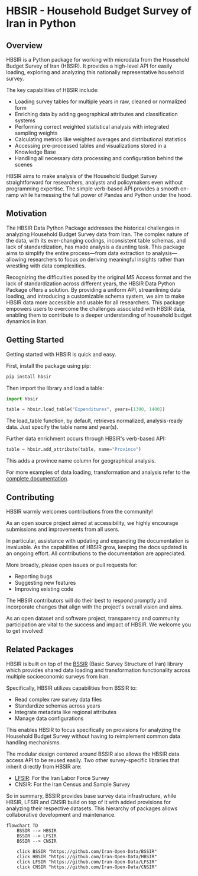 # HBSIR - Household Budget Survey of Iran in Python

## Overview

HBSIR is a Python package for working with microdata from the Household Budget 
Survey of Iran (HBSIR). It provides a high-level API for easily loading, 
exploring and analyzing this nationally representative household survey.

The key capabilities of HBSIR include:

- Loading survey tables for multiple years in raw, cleaned or normalized form
- Enriching data by adding geographical attributes and classification systems 
- Performing correct weighted statistical analysis with integrated sampling weights  
- Calculating metrics like weighted averages and distributional statistics
- Accessing pre-processed tables and visualizations stored in a Knowledge Base
- Handling all necessary data processing and configuration behind the scenes

HBSIR aims to make analysis of the Household Budget Survey straightforward for 
researchers, analysts and policymakers even without programming expertise. 
The simple verb-based API provides a smooth on-ramp while harnessing the full 
power of Pandas and Python under the hood.

## Motivation

The HBSIR Data Python Package addresses the historical challenges in analyzing 
Household Budget Survey data from Iran. The complex nature of the data, with 
its ever-changing codings, inconsistent table schemas, and lack of 
standardization, has made analysis a daunting task. This package aims to 
simplify the entire process—from data extraction to analysis—allowing 
researchers to focus on deriving meaningful insights rather than wrestling 
with data complexities.

Recognizing the difficulties posed by the original MS Access format and the 
lack of standardization across different years, the HBSIR Data Python Package 
offers a solution. By providing a uniform API, streamlining data loading, and 
introducing a customizable schema system, we aim to make HBSIR data more 
accessible and usable for all researchers. This package empowers users to 
overcome the challenges associated with HBSIR data, enabling them to 
contribute to a deeper understanding of household budget dynamics in Iran.

## Getting Started

Getting started with HBSIR is quick and easy. 

First, install the package using pip:

```sh
pip install hbsir
```

Then import the library and load a table:

```python
import hbsir

table = hbsir.load_table("Expenditures", years=[1390, 1400])
```

The load_table function, by default, retrieves normalized, analysis-ready data. 
Just specify the table name and year(s).

Further data enrichment occurs through HBSIR's verb-based API:

```python
table = hbsir.add_attribute(table, name="Province")
```

This adds a province name column for geographical analysis.

For more examples of data loading, transformation and analysis refer to the 
[complete documentation](https://iran-open-data.github.io/HBSIR/). 

## Contributing

HBSIR warmly welcomes contributions from the community!

As an open source project aimed at accessibility, we highly encourage 
submissions and improvements from all users.

In particular, assistance with updating and expanding the documentation is 
invaluable. As the capabilities of HBSIR grow, keeping the docs updated is 
an ongoing effort. All contributions to the documentation are appreciated.

More broadly, please open issues or pull requests for:

- Reporting bugs
- Suggesting new features
- Improving existing code

The HBSIR contributors will do their best to respond promptly and incorporate 
changes that align with the project's overall vision and aims.

As an open dataset and software project, transparency and community 
participation are vital to the success and impact of HBSIR. We welcome you 
to get involved!

## Related Packages

HBSIR is built on top of the [BSSIR](https://github.com/Iran-Open-Data/BSSIR) 
(Basic Survey Structure of Iran) library 
which provides shared data loading and transformation functionality across 
multiple socioeconomic surveys from Iran.

Specifically, HBSIR utilizes capabilities from BSSIR to:

- Read complex raw survey data files
- Standardize schemas across years
- Integrate metadata like regional attributes
- Manage data configurations

This enables HBSIR to focus specifically on provisions for analyzing the 
Household Budget Survey without having to reimplement common data handling 
mechanisms.

The modular design centered around BSSIR also allows the HBSIR data access 
API to be reused easily. Two other survey-specific libraries that inherit 
directly from HBSIR are:

- [LFSIR](https://github.com/Iran-Open-Data/LFSIR): For the Iran Labor Force Survey
- CNSIR: For the Iran Census and Sample Survey

So in summary, BSSIR provides base survey data infrastructure, while HBSIR, 
LFSIR and CNSIR build on top of it with added provisions for analyzing their 
respective datasets. This hierarchy of packages allows collaborative 
development and maintenance.

``` mermaid
flowchart TD
    BSSIR --> HBSIR
    BSSIR --> LFSIR
    BSSIR --> CNSIR

    click BSSIR "https://github.com/Iran-Open-Data/BSSIR"
    click HBSIR "https://github.com/Iran-Open-Data/HBSIR"
    click LFSIR "https://github.com/Iran-Open-Data/LFSIR"
    click CNSIR "https://github.com/Iran-Open-Data/CNSIR"
```
